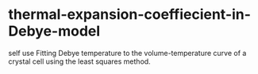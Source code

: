 # thermal-expansion-coeffiecient-in-Debye-model
self use
Fitting Debye temperature to the volume-temperature curve of a crystal cell using the least squares method.
